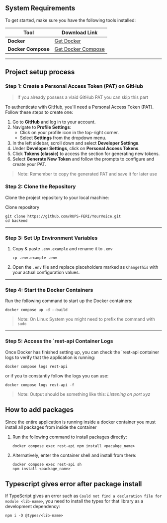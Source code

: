 ## System Requirements

To get started, make sure you have the following tools installed:

| Tool               | Download Link                                                  |
|--------------------|----------------------------------------------------------------|
| **Docker**         | [Get Docker](https://docs.docker.com/get-started/get-docker/)  |
| **Docker Compose** | [Get Docker Compose](https://docs.docker.com/compose/install/) |

---

## Project setup process

### Step 1: Create a Personal Access Token (PAT) on GitHub

> If you already possess a vlaid GitHub PAT you can skip this part

To authenticate with GitHub, you'll need a Personal Access Token (PAT). Follow these steps to create one:

1) Go to **GitHub** and log in to your account.
2) Navigate to **Profile Settings**:
    - Click on your profile icon in the top-right corner.
    - Select **Settings** from the dropdown menu.
3) In the left sidebar, scroll down and select **Developer Settings**.
4) Under **Developer Settings**, click on **Personal Access Tokens**.
5) Click **Tokens (classic)** to access the section for generating new tokens.
6) Select **Generate New Token** and follow the prompts to configure and create your PAT.

> Note: Remember to copy the generated PAT and save it for later use

### Step 2: Clone the Repository

Clone the project repository to your local machine:

Clone repository

```
git clone https://github.com/RUPS-FERI/YourVoice.git
cd backend
```

---

### Step 3: Set Up Environment Variables

1) Copy & paste `.env.example` and rename it to `.env`

    ```
    cp .env.example .env
    ```

2) Open the `.env` file and replace placeholders marked as `ChangeThis` with your actual configuration values.

---

### Step 4: Start the Docker Containers

Run the following command to start up the Docker containers:

```
docker compose up -d --build
```

> Note: On Linux System you might need to prefix the command with `sudo`

---

### Step 5: Access the `rest-api Container Logs

Once Docker has finished setting up, you can check the `rest-api container logs to verify that the application is
running:

````
docker compose logs rest-api
````

or if you to constantly follow the logs you can use:

```
docker compose logs rest-api -f
```

> Note: Output should be something like this: *Listening on port xyz*

## How to add packages

Since the entire application is running inside a docker container you must install all packages from inside the
container

1) Run the following command to install packages directly:
    ````
    docker compose exec rest-api npm install <pacakge_name>
    ````
2) Alternatively, enter the container shell and install from there:
    ```` 
    docker compose exec rest-api sh
    npm install <package_name>
    ````

## Typescript gives error after package install

If TypeScript gives an error such as `Could not find a declaration file for module <lib-name>`, you need to install the
types for that library as a development dependency:

```
npm i -D @types/<lib-name>
```

